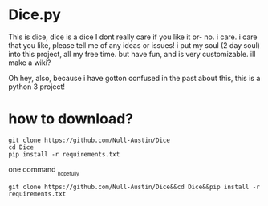 # Dice.py
This is dice, dice is a dice
I dont really care if you like it or- no. i care. i care that you like, please tell me of any ideas or issues! i put my soul (2 day soul) into this project, all my free time. but have fun, and is very customizable. ill make a wiki?

Oh hey, also, because i have gotton confused in the past about this, this is a python 3 project!
# how to download?
```
git clone https://github.com/Null-Austin/Dice
cd Dice
pip install -r requirements.txt
```
one command <sub><sub>hopefully</sub></sub>
```
git clone https://github.com/Null-Austin/Dice&&cd Dice&&pip install -r requirements.txt
```